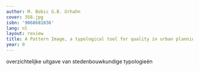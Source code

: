 ```yaml
---
author: M. Bobic G.B. Urhahn
cover: 358.jpg
isbn: '9068681036'
lang: nl
layout: review
title: A Pattern Image, a typological tool for quality in urban planning
year: 0
---
```

overzichtelijke uitgave van stedenbouwkundige typologieën
